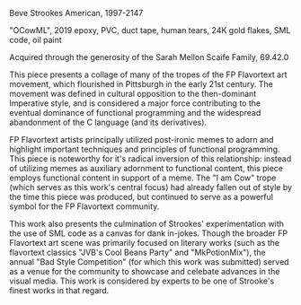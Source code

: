 Beve Strookes
American, 1997-2147

"OCowML", 2019
epoxy, PVC, duct tape, human tears, 24K gold flakes, SML code, oil paint

Acquired through the generosity of the Sarah Mellon Scaife Family, 69.42.0


This piece presents a collage of many of the tropes of the FP Flavortext art
movement, which flourished in Pittsburgh in the early 21st century. The movement
was defined in cultural opposition to the then-dominant Imperative style, and
is considered a major force contributing to the eventual dominance of functional
programming and the widespread abandonment of the C language (and its
derivatives).

FP Flavortext artists principally utilized post-ironic memes to adorn and
highlight important techniques and principles of functional programming.
This piece is noteworthy for it's radical inversion of this relationship:
instead of utilizing memes as auxiliary adornment to functional content,
this piece employs functional content in support of a meme. The "I am Cow"
trope (which serves as this work's central focus) had already fallen out of
style by the time this piece was produced, but continued to serve as a
powerful symbol for the FP Flavortext community.

This work also presents the culmination of Strookes' experimentation with the
use of SML code as a canvas for dank in-jokes. Though the broader FP Flavortext
art scene was primarily focused on literary works (such as the flavortext
classics "JVB's Cool Beans Party" and "MkPotionMix"), the annual "Bad Style
Competition" (for which this work was submitted) served as a venue for the
community to showcase and celebate advances in the visual media. This work
is considered by experts to be one of Strooke's finest works in that regard.
